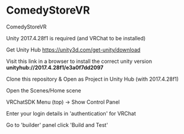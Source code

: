 # ComedyStoreVR

ComedyStoreVR


Unity 2017.4.28f1 is required (and VRChat to be installed)

Get Unity Hub
https://unity3d.com/get-unity/download

Visit this link in a browser to install the correct unity version
**unityhub://2017.4.28f1/e3a0f7dd2097**

Clone this repository & Open as Project in Unity Hub (with 2017.4.28f1)

Open the Scenes/Home scene

VRChatSDK Menu (top) -> Show Control Panel

Enter your login details in 'authentication' for VRChat

Go to 'builder' panel click 'Build and Test'